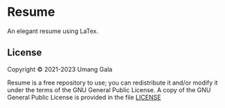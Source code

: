 # Resume
An elegant resume using LaTex.

## License
Copyright &copy; 2021-2023 Umang Gala

Resume is a free repository to use; you can redistribute it and/or modify it under the terms of the GNU General Public 
License. A copy of the GNU General Public License is provided in the file [LICENSE](LICENSE)
